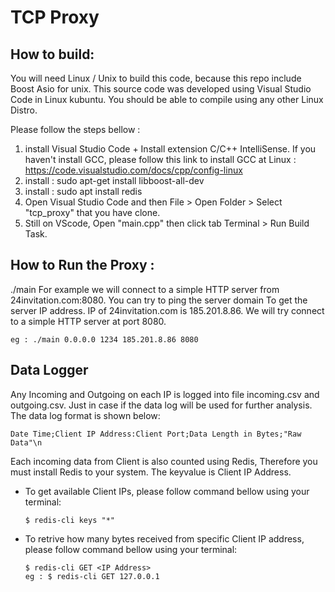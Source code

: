 <h1>TCP Proxy</h1>

<h2>How to build:</h2>
You will need Linux / Unix to build this code, because this repo include Boost Asio for unix. This source code was developed using Visual Studio Code in Linux kubuntu. You should be able to compile using any other Linux Distro.

Please follow the steps bellow :

1.  install Visual Studio Code + Install extension C/C++ IntelliSense. If you haven't install GCC, please follow this link to install GCC at Linux : https://code.visualstudio.com/docs/cpp/config-linux
2.  install : sudo apt-get install libboost-all-dev
3.  install : sudo apt install redis
4.  Open Visual Studio Code and then File > Open Folder > Select "tcp_proxy" that you have clone.
5.  Still on VScode, Open "main.cpp" then click tab Terminal > Run Build Task.

<h2>How to Run the Proxy :</h2>
./main  <local host ip> <local port> <forward host ip> <forward port>
For example we will connect to a simple HTTP server from 24invitation.com:8080. You can try to ping the server domain To get the server IP address. IP of 24invitation.com is 185.201.8.86. We will try connect to a simple HTTP server at port 8080.
    
    eg : ./main 0.0.0.0 1234 185.201.8.86 8080
    
<h2>Data Logger</h2>
Any Incoming and Outgoing on each IP is logged into file incoming.csv and outgoing.csv. Just in case if the data log will be used for further analysis. The data log format is shown below:

    Date Time;Client IP Address:Client Port;Data Length in Bytes;"Raw Data"\n

Each incoming data from Client is also counted using Redis, Therefore you must install Redis to your system. The keyvalue is Client IP Address.

*   To get available Client IPs, please follow command bellow using your terminal:

        $ redis-cli keys "*"

*   To retrive how many bytes received from specific Client IP address, please follow command bellow using your terminal:

        $ redis-cli GET <IP Address>
        eg : $ redis-cli GET 127.0.0.1

